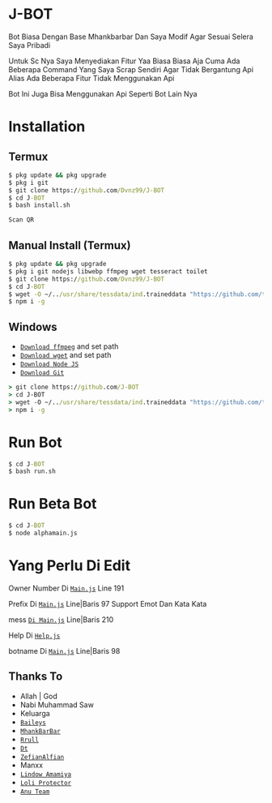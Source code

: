 # J-BOT

Bot Biasa Dengan Base Mhankbarbar Dan Saya Modif Agar Sesuai Selera Saya Pribadi

Untuk Sc Nya Saya Menyediakan Fitur Yaa Biasa Biasa Aja Cuma Ada Beberapa Command Yang Saya Scrap Sendiri Agar Tidak Bergantung Api Alias Ada Beberapa Fitur Tidak Menggunakan Api

Bot Ini Juga Bisa Menggunakan Api Seperti Bot Lain Nya

# Installation

## Termux
```cmd
$ pkg update && pkg upgrade
$ pkg i git
$ git clone https://github.com/Dvnz99/J-BOT
$ cd J-BOT
$ bash install.sh

Scan QR
```

## Manual Install (Termux)
```cmd
$ pkg update && pkg upgrade
$ pkg i git nodejs libwebp ffmpeg wget tesseract toilet
$ git clone https://github.com/Dvnz99/J-BOT
$ cd J-BOT
$ wget -O ~/../usr/share/tessdata/ind.traineddata "https://github.com/tesseract-ocr/tessdata/blob/master/ind.traineddata?raw=true"
$ npm i -g
```

## Windows
* [`Download ffmpeg`](https://ffmpeg.org/download.html#build-windows) and set path
* [`Download wget`](https://eternallybored.org/misc/wget/releases/) and set path
* [`Download Node JS`](https://nodejs.org/en/download/)
* [`Download Git`](https://git-scm.com/downloads)
```cmd
> git clone https://github.com/J-BOT
> cd J-BOT
> wget -O ~/../usr/share/tessdata/ind.traineddata "https://github.com/tesseract-ocr/tessdata/blob/master/ind.traineddata?raw=true"
> npm i -g
```

# Run Bot
```cmd
$ cd J-BOT
$ bash run.sh
```
# Run Beta Bot
```cmd
$ cd J-BOT
$ node alphamain.js
```

# Yang Perlu Di Edit
 
Owner Number Di [`Main.js`](https://github.com/Dvnz99/J-BOT/blob/main/main.js) Line 191

Prefix Di [`Main.js`](https://github.com/Dvnz99/J-BOT/blob/main/main.js) Line|Baris 97 Support Emot Dan Kata Kata

mess [`Di Main.js`](https://github.com/Dvnz99/J-BOT/blob/main/main.js) Line|Baris 210

Help Di [`Help.js`](https://github.com/Dvnz99/J-BOT/blob/main/src/help.js)

botname Di [`Main.js`](https://github.com/Dvnz99/J-BOT/blob/main/main.js) Line|Baris 98

## Thanks To

* Allah | God
* Nabi Muhammad Saw
* Keluarga
* [`Baileys`](https://github.com/adiwajshing/Baileys)
* [`MhankBarBar`](https://github.com/MhankBarBar)
* [`Rrull`](https://github.com/arl03)
* [`Dt`](https://github.com/Dete4)
* [`ZefianAlfian`](https://github.com/ZefianAlfian)
* Manxx
* [`Lindow Amamiya`](https://github.com/mccnlight) 
* [`Loli Protector`](https://github.com/Arya-was) 
* [`Anu Team`](https://chat.whatsapp.com/K6umSEzcRMV4QOq6SktBUJ) 


